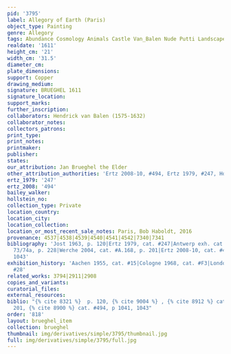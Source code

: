```yaml
---
pid: '3795'
label: Allegory of Earth (Paris)
object_type: Painting
genre: Allegory
tags: Abundance Cosmology Animals Castle Van_Balen Nude Putti Landscape Fruit
realdate: '1611'
height_cm: '21'
width_cm: '31.5'
diameter_cm: 
plate_dimensions: 
support: Copper
drawing_medium: 
signature: BRUEGHEL 1611
signature_location: 
support_marks: 
further_inscription: 
collaborators: Hendrick van Balen (1575-1632)
collaborator_notes: 
collectors_patrons: 
print_type: 
print_notes: 
printmaker: 
publisher: 
states: 
our_attribution: Jan Brueghel the Elder
other_attribution_authorities: 'Ertz 2008-10, #494, Ertz 1979, #247, Honig database'
ertz_1979: '247'
ertz_2008: '494'
bailey_walker: 
hollstein_no: 
collection_type: Private
location_country: 
location_city: 
location_collection: 
location_or_most_recent_sale_notes: Paris, Bob Haboldt, 2016
provenance: 4537|4538|4539|4540|4541|4542|7340|7341
bibliography: 'Jost 1963, p. 120|Ertz 1979, cat. #247|Antwerp exh. cat. 1998, fig.
  73/74a, p. 228|Werche 2004, cat. #A.168, p. 201|Ertz 2008-10, cat. #494, p 1041,
  1043'
exhibition_history: 'Aachen 1955, cat. #15|Cologne 1968, cat. #F3|London 1979, cat.
  #28'
related_works: 3794|2911|2908
copies_and_variants: 
curatorial_files: 
external_resources: 
biblio: "{% cite 8321 %}  p. 120, {% cite 9004 %} , {% cite 8912 %} cat. #A.168, p.
  201, {% cite 8900 %} cat. #494, p 1041, 1043"
order: '818'
layout: brueghel_item
collection: brueghel
thumbnail: img/derivatives/simple/3795/thumbnail.jpg
full: img/derivatives/simple/3795/full.jpg
---
```

